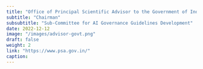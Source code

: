 ```yaml
---
title: "Office of Principal Scientific Advisor to the Government of India"
subtitle: "Chairman"
subsubtitle: "Sub-Committee for AI Governance Guidelines Development"
date: 2022-12-12
image: "/images/advisor-govt.png"
draft: false
weight: 2
link: "https://www.psa.gov.in/"
caption:
---
```




